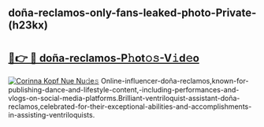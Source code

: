 ## doña-reclamos-only-fans​-leaked-photo​-Private-(h23kx)


# <h2><a href="https://mediaupload.pro?title=doña-reclamos&ref=git">🔗👉 🔴 doña-reclamos-P𝚑ot𝚘𝚜-V𝚒d𝚎o</a></h2>

[![Corinna Kopf Nue Nu𝚍e𝚜](https://i.imgur.com/0qMVB7G.gif)](https://mediaupload.pro?title=doña-reclamos&ref=git)
Online-influencer-doña-reclamos,known-for-publishing-dance-and-lifestyle-content,-including-performances-and-vlogs-on-social-media-platforms.Brilliant-ventriloquist-assistant-doña-reclamos,celebrated-for-their-exceptional-abilities-and-accomplishments-in-assisting-ventriloquists.  